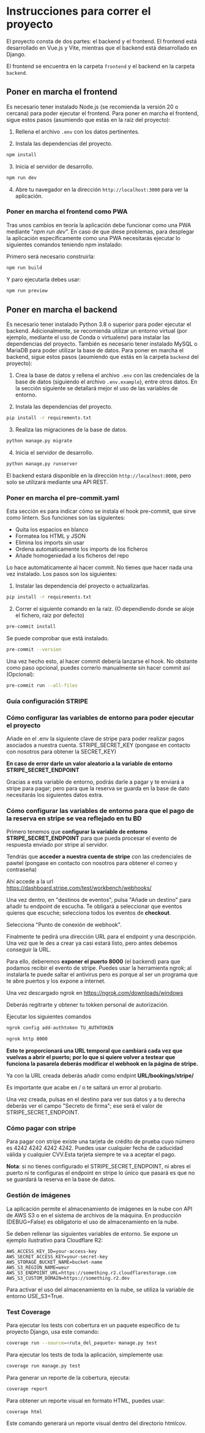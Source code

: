 # Instrucciones para correr el proyecto

El proyecto consta de dos partes: el backend y el frontend. El frontend está desarrollado en Vue.js y Vite, mientras que el backend está desarrollado en Django.

El frontend se encuentra en la carpeta `frontend` y el backend en la carpeta `backend`.




## Poner en marcha el frontend
Es necesario tener instalado Node.js (se recomienda la versión 20 o cercana) para poder ejecutar el frontend.
Para poner en marcha el frontend, sigue estos pasos (asumiendo que estás en la raíz del proyecto):

1. Rellena el archivo `.env` con los datos pertinentes.

2. Instala las dependencias del proyecto.
```bash
npm install
```

3. Inicia el servidor de desarrollo.
```bash
npm run dev
```

4. Abre tu navegador en la dirección `http://localhost:3000` para ver la aplicación.

### Poner en marcha el frontend como PWA

Tras unos cambios en teoría la aplicación debe funcionar como una PWA mediante "*npm run dev*". En caso de que diese problemas, para desplegar la aplicación específicamente como una PWA necesitarás ejecutar lo siguientes comandos teniendo npm instalado:

Primero será necesario construirla:

```bash
npm run build
```


Y paro ejecutarla debes usar:


```bash
npm run preview
```

## Poner en marcha el backend
Es necesario tener instalado Python 3.8 o superior para poder ejecutar el backend. Adicionalmente, se recomienda utilizar un entorno virtual (por ejemplo, mediante el uso de Conda o virtualenv) para instalar las dependencias del proyecto.
También es necesario tener instalado MySQL o MariaDB para poder utilizar la base de datos.
Para poner en marcha el backend, sigue estos pasos (asumiendo que estás en la carpeta `backend` del proyecto):

1. Crea la base de datos y rellena el archivo `.env` con las credenciales de la base de datos (siguiendo el archivo `.env.example`), entre otros datos. En la sección siguiente se detallará mejor el uso de las variables de entorno.

2. Instala las dependencias del proyecto.
```bash
pip install -r requirements.txt
```

3. Realiza las migraciones de la base de datos.
```bash
python manage.py migrate
```

4. Inicia el servidor de desarrollo.
```bash
python manage.py runserver
```

El backend estará disponible en la dirección `http://localhost:8000`, pero solo se utilizará mediante una API REST.

### Poner en marcha el pre-commit.yaml
Esta sección es para indicar cómo se instala el hook pre-commit, que sirve como lintern. Sus funciones son las siguientes:

- Quita los espacios en blanco
- Formatea los HTML y JSON
- Elimina los imports sin usar
- Ordena automaticamente los imports de los ficheros
- Añade homogeniedad a los ficheros del repo

Lo hace automáticamente al hacer commit. No tienes que hacer nada una vez instalado. Los pasos son los siguientes:

1. Instalar las dependencia del proyecto o actualizarlas.
```bash
pip install -r requirements.txt
```

2. Correr el siguiente comando en la raíz. (O dependiendo donde se aloje el fichero, raiz por defecto)
```bash
pre-commit install
```

Se puede comprobar que está instalado.
```bash
pre-commit --version
```

Una vez hecho esto, al hacer commit debería lanzarse el hook.
No obstante como paso opcional, puedes correrlo manualmente sin hacer commit así (Opcional):
```bash
pre-commit run --all-files
```

### Guía configuración STRIPE

### Cómo configurar las variables de entorno para poder ejecutar el proyecto

Añade en el .env la siguiente clave de stripe para poder realizar pagos asociados a nuestra cuenta.
STRIPE_SECRET_KEY (pongase en contacto con nosotros para obtener la SECRET_KEY)

**En caso de error darle un valor aleatorio a la variable de entorno STRIPE_SECRET_ENDPOINT**

Gracias a esta variable de entorno, podrás darle a pagar y te enviará a stripe para pagar; pero para que la reserva se guarda en la base de dato necesitarás los siguientes datos extra.


### Cómo configurar las variables de entorno para que el pago de la reserva en stripe se vea reflejado en tu BD

Primero tenemos que **configurar la variable de entorno STRIPE_SECRET_ENDPOINT** para que pueda procesar el evento de respuesta enviado por stripe al servidor.

Tendrás que **acceder a nuestra cuenta de stripe** con las credenciales de pawtel (pongase en contacto con nosotros para obtener el correo y contraseña)

Ahí accede a la url https://dashboard.stripe.com/test/workbench/webhooks/

Una vez dentro, en "destinos de eventos", pulsa "Añade un destino" para añadir tu endpoint de escucha. Te obligará a seleccionar que eventos quieres que escuche; selecciona todos los eventos de **checkout**.

Selecciona "Punto de conexión de webhook".

Finalmente te pedirá una dirección URL para el endpoint y una descripción. Una vez que le des a crear ya casi estará listo, pero antes debemos conseguir la URL.

Para ello, deberemos **exponer el puerto 8000** (el backend) para que podamos recibir el evento de stripe. Puedes usar la herramienta ngrok; al instalarla te puede saltar el antivirus pero es porque al ser un programa que te abre puertos y los expone a internet.

Una vez descargado ngrok en https://ngrok.com/downloads/windows

Deberás regitrarte y obtener tu tokken personal de autorización.

Ejecutar los siguientes comandos

```bash
ngrok config add-authtoken TU_AUTHTOKEN
```

```bash
ngrok http 8000
```

**Esto te proporcionará una URL temporal que cambiará cada vez que vuelvas a abrir el puerto; por lo que si quiere volver a testear que funciona la pasarela deberás modificar el webhook en la página de stripe.**

Ya con la URL creada deberás añadir como endpint **URL/bookings/stripe/**

Es importante que acabe en / o te saltará un error al probarlo.

Una vez creada, pulsas en el destino para ver sus datos y a tu derecha deberás ver el campo "Secreto de firma"; ese será el valor de STRIPE_SECRET_ENDPOINT.

### Cómo pagar con stripe

Para pagar con stripe existe una tarjeta de crédito de prueba cuyo número es 4242 4242 4242 4242. Puedes usar cualquier fecha de caducidad válida y cualquier CVV.Esta tarjeta siempre te va a aceptar el pago.

**Nota**: si no tienes configurado el STRIPE_SECRET_ENDPOINT, ni abres el puerto ni te configuras el endpoint en stripe lo único que pasará es que no se guardará la reserva en la base de datos.

### Gestión de imágenes

La aplicación permite el almacenamiento de imágenes en la nube con API de AWS S3 o en el sistema de archivos de la máquina.
En producción (DEBUG=False) es obligatorio el uso de almacenamiento en la nube.

Se deben rellenar las siguientes variables de entorno. Se expone un ejemplo ilustrativo para Cloudflare R2:
```
AWS_ACCESS_KEY_ID=your-access-key
AWS_SECRET_ACCESS_KEY=your-secret-key
AWS_STORAGE_BUCKET_NAME=bucket-name
AWS_S3_REGION_NAME=weur
AWS_S3_ENDPOINT_URL=https://something.r2.cloudflarestorage.com
AWS_S3_CUSTOM_DOMAIN=https://something.r2.dev
```
Para activar el uso del almacenamiento en la nube, se utiliza la variable de entorno USE_S3=True.


### Test Coverage

Para ejecutar los tests con cobertura en un paquete específico de tu proyecto Django, usa este comando:
```bash
coverage run --source=<ruta_del_paquete> manage.py test
```
Para ejecutar los tests de toda la aplicación, simplemente usa:
```bash
coverage run manage.py test
```
Para generar un reporte de la cobertura, ejecuta:
```bash
coverage report
```
Para obtener un reporte visual en formato HTML, puedes usar:
```bash
coverage html
```
Este comando generará un reporte visual dentro del directorio htmlcov.
